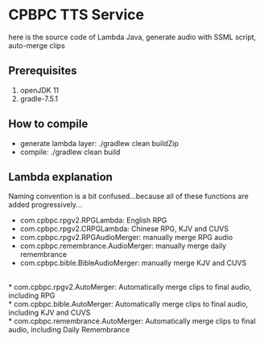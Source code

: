 # CPBPC TTS Service

here is the source code of Lambda Java, generate audio with SSML script, auto-merge clips

## Prerequisites
1. openJDK 11
2. gradle-7.5.1

## How to compile
* generate lambda layer: ./gradlew clean buildZip
* compile: ./gradlew clean build

## Lambda explanation
Naming convention is a bit confused...because all of these functions are added progressively...
* com.cpbpc.rpgv2.RPGLambda: English RPG
* com.cpbpc.rpgv2.CRPGLambda: Chinese RPG, KJV and CUVS
* com.cpbpc.rpgv2.RPGAudioMerger: manually merge RPG audio
* com.cpbpc.remembrance.AudioMerger: manually merge daily remembrance
* com.cpbpc.bible.BibleAudioMerger: manually merge KJV and CUVS
<br/>
* com.cpbpc.rpgv2.AutoMerger: Automatically merge clips to final audio, including RPG<br/> 
* com.cpbpc.bible.AutoMerger: Automatically merge clips to final audio, including KJV and CUVS <br/>
* com.cpbpc.remembrance.AutoMerger: Automatically merge clips to final audio, including Daily Remembrance  <br/>
